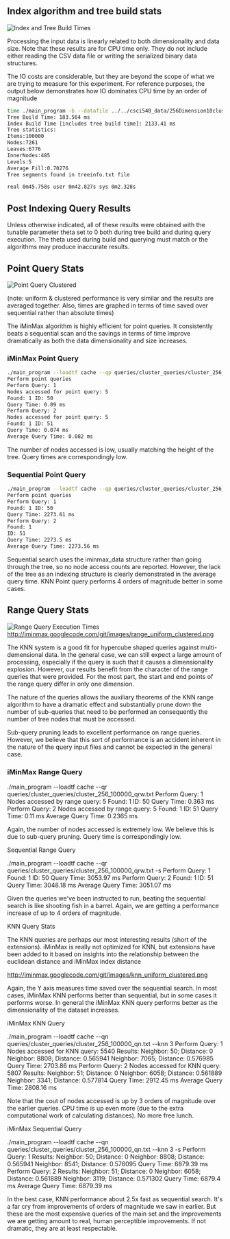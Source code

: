 ## Index algorithm and tree build stats

![Index and Tree Build Times](/images/index_tree_creation_results.png)

Processing the input data is linearly related to both dimensionality and 
data size. Note that these results are for CPU time only. 
They do not include either reading the CSV data file or writing the 
serialized binary data structures.

The IO costs are considerable, but they are beyond the scope of what 
we are trying to measure for this experiment. For reference purposes, 
the output below demonstrates how 
IO dominates CPU time by an order of magnitude

```bash 
time ./main_program -b --datafile ../../csci540_data/256Dimension10cluster100000Points.csv --savetf cache 
Tree Build Time: 183.564 ms 
Index Build Time [includes tree build time]: 2133.41 ms 
Tree statistics: 
Items:100000 
Nodes:7261 
Leaves:6776 
InnerNodes:485 
Levels:5 
Average Fill:0.70276 
Tree segments found in treeinfo.txt file

real 0m45.758s user 0m42.827s sys 0m2.328s 
```

## Post Indexing Query Results

Unless otherwise indicated, all of these results were obtained with the 
tunable parameter theta set to 0 both during tree build and during 
query execution. The theta used during build and querying must 
match or the algorithms may produce inaccurate results.

## Point Query Stats

![Point Query Clustered](/images/point_uniform_clustered.png)

(note: uniform & clustered performance is very similar and the results are averaged together. Also, times are graphed in terms of time saved over sequential rather than absolute times)

The iMinMax algorithm is highly efficient for point queries. It consistently beats a sequential scan and the savings in terms of time improve dramatically as both the data dimensionality and size increases.

### iMinMax Point Query

```bash
./main_program --loadtf cache --qp queries/cluster_queries/cluster_256_100000_qp.txt 
Perform point queries 
Perform Query: 1 
Nodes accessed for point query: 5 
Found: 1 ID: 50 
Query Time: 0.09 ms 
Perform Query: 2 
Nodes accessed for point query: 5 
Found: 1 ID: 51 
Query Time: 0.074 ms 
Average Query Time: 0.082 ms
```

The number of nodes accessed is low, usually matching the height of 
the tree. Query times are correspondingly low.

### Sequential Point Query

```bash
./main_program --loadtf cache --qp queries/cluster_queries/cluster_256_100000_qp.txt -s 
Perform point queries 
Perform Query: 1 
Found: 1 ID: 50 
Query Time: 2273.61 ms 
Perform Query: 2 
Found: 1 
ID: 51 
Query Time: 2273.5 ms 
Average Query Time: 2273.56 ms
```

Sequential search uses the iminmax_data structure rather than going 
through the tree, so no node access counts are reported. 
However, the lack of the tree as an indexing structure is 
clearly demonstrated in the average query time. 
KNN Point query performs 4 orders of magnitude better in some cases.

## Range Query Stats

![Range Query Execution Times](/images/range_uniform_clustered.png)
http://iminmax.googlecode.com/git/images/range_uniform_clustered.png

The KNN system is a good fit for hypercube shaped queries against 
multi-demensional data. In the general case, we can still expect a 
large amount of processing, especially if the query is such that it 
causes a dimensionality explosion. However, our results benefit from the 
character of the range queries that were provided. For the most part, 
the start and end points of the range query differ in only one dimension.

The nature of the queries allows the auxiliary theorems of the 
KNN range algorithm to have a dramatic effect and substantially 
prune down the number of sub-queries that need to be performed 
an consequently the number of tree nodes that must be accessed.

Sub-query pruning leads to excellent performance on range queries. 
However, we believe that this sort of performance is an accident 
inherent in the nature of the query input files and cannot be 
expected in the general case.

### iMinMax Range Query

./main_program --loadtf cache --qr queries/cluster_queries/cluster_256_100000_qrw.txt Perform Query: 1 Nodes accessed by range query: 5 Found: 1 ID: 50 Query Time: 0.363 ms Perform Query: 2 Nodes accessed by range query: 5 Found: 1 ID: 51 Query Time: 0.11 ms Average Query Time: 0.2365 ms

Again, the number of nodes accessed is extremely low. We believe this is due to sub-query pruning. Query time is correspondingly low.

Sequential Range Query

./main_program --loadtf cache --qr queries/cluster_queries/cluster_256_100000_qrw.txt -s Perform Query: 1 Found: 1 ID: 50 Query Time: 3053.97 ms Perform Query: 2 Found: 1 ID: 51 Query Time: 3048.18 ms Average Query Time: 3051.07 ms

Given the queries we've been instructed to run, beating the sequential search is like shooting fish in a barrel. Again, we are getting a performance increase of up to 4 orders of magnitude.

KNN Query Stats

The KNN queries are perhaps our most interesting results (short of the extensions). iMinMax is really not optimized for KNN, but extensions have been added to it based on insights into the relationship between the euclidean distance and iMinMax index distance

http://iminmax.googlecode.com/git/images/knn_uniform_clustered.png

Again, the Y axis measures time saved over the sequential search. In most cases, iMinMax KNN performs better than sequential, but in some cases it performs worse. In general the iMinMax KNN query performs better as the dimensionality of the dataset increases.

iMinMax KNN Query

./main_program --loadtf cache --qn queries/cluster_queries/cluster_256_100000_qn.txt --knn 3 Perform Query: 1 Nodes accessed for KNN query: 5540 Results: Neighbor: 50; Distance: 0 Neighbor: 8808; Distance: 0.565941 Neighbor: 7065; Distance: 0.576985 Query Time: 2703.86 ms Perform Query: 2 Nodes accessed for KNN query: 5807 Results: Neighbor: 51; Distance: 0 Neighbor: 6058; Distance: 0.561889 Neighbor: 3341; Distance: 0.577814 Query Time: 2912.45 ms Average Query Time: 2808.16 ms

Note that the cout of nodes accessed is up by 3 orders of magnitude over the earlier queries. CPU time is up even more (due to the extra computational work of calculating distances). No more free lunch.

iMinMax Sequential Query

./main_program --loadtf cache --qn queries/cluster_queries/cluster_256_100000_qn.txt --knn 3 -s Perform Query: 1 Results: Neighbor: 50; Distance: 0 Neighbor: 8808; Distance: 0.565941 Neighbor: 8541; Distance: 0.576095 Query Time: 6879.39 ms Perform Query: 2 Results: Neighbor: 51; Distance: 0 Neighbor: 6058; Distance: 0.561889 Neighbor: 3119; Distance: 0.571302 Query Time: 6879.4 ms Average Query Time: 6879.39 ms

In the best case, KNN performance about 2.5x fast as sequential search. It's a far cry from improvements of orders of magnitude we saw in earlier. But these are the most expensive queries of the main set and the improvements we are getting amount to real, human perceptible improvements. If not dramatic, they are at least respectable.

